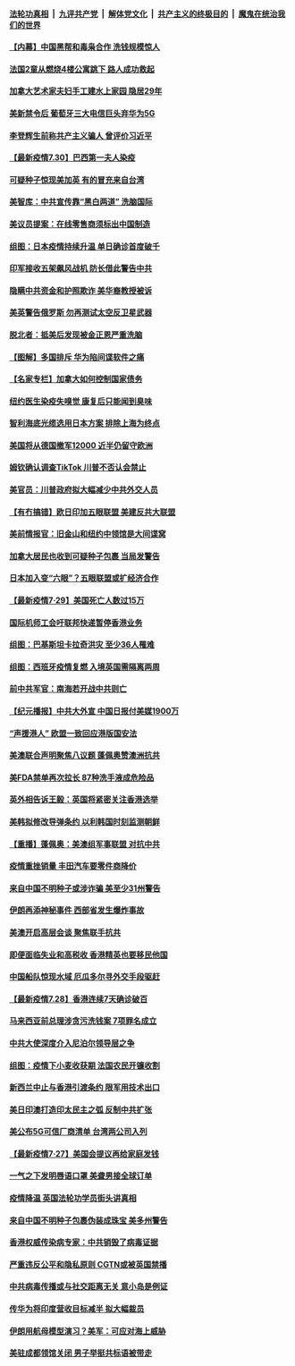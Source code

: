 

####  [法轮功真相](../../../../basic/blob/master/README.md?t=07310102) &nbsp;|&nbsp; [九评共产党](../../../../9ping.md/blob/master/README.md?t=07310102) &nbsp;|&nbsp; [解体党文化](../../../../jtdwh.md/blob/master/README.md?t=07310102)  &nbsp;|&nbsp; [共产主义的终极目的](../../../../gczydzjmd.md/blob/master/README.md?t=07310102) &nbsp;|&nbsp; [魔鬼在统治我们的世界](../../../../mgztzwmdsj.md/blob/master/README.md?t=07310102) 

#### [【内幕】中国黑帮和毒枭合作 洗钱规模惊人](../pages/nsc418/n12295210.md?t=07310102) 

#### [法国2童从燃烧4楼公寓跳下 路人成功救起](../pages/nsc418/n12293787.md?t=07310102) 

#### [加拿大艺术家夫妇手工建水上家园 隐居29年](../pages/nsc418/n12293855.md?t=07310102) 

#### [美新禁令后 葡萄牙三大电信巨头弃华为5G](../pages/nsc418/n12295203.md?t=07310102) 

#### [李登辉生前称共产主义骗人 曾评价习近平](../pages/nsc418/n12295214.md?t=07310102) 

#### [【最新疫情7.30】巴西第一夫人染疫](../pages/nsc418/n12293630.md?t=07310102) 

#### [可疑种子惊现美加英 有的冒充来自台湾](../pages/nsc418/n12294532.md?t=07310102) 

#### [美智库：中共宣传靠“黑白两道” 洗脑国际](../pages/nsc418/n12294382.md?t=07310102) 

#### [美议员提案：在线零售商须标出中国制造](../pages/nsc418/n12294420.md?t=07310102) 

#### [组图：日本疫情持续升温 单日确诊首度破千](../pages/nsc418/n12291534.md?t=07310102) 

#### [印军接收五架飙风战机 防长借此警告中共](../pages/nsc418/n12293758.md?t=07310102) 

#### [隐瞒中共资金和护照欺诈 美华裔教授被诉](../pages/nsc418/n12293408.md?t=07310102) 

#### [美英警告俄罗斯 勿再测试太空反卫星武器](../pages/nsc418/n12293155.md?t=07310102) 

#### [脱北者：抵美后发现被金正恩严重洗脑](../pages/nsc418/n12293104.md?t=07310102) 

#### [【图解】多国排斥 华为陷间谍软件之痛](../pages/nsc418/n12290949.md?t=07310102) 

#### [【名家专栏】加拿大如何控制国家债务](../pages/nsc418/n12292606.md?t=07310102) 

#### [纽约医生染疫失嗅觉 康复后只能闻到臭味](../pages/nsc418/n12292943.md?t=07310102) 

#### [智利海底光缆选用日本方案 排除上海为终点](../pages/nsc418/n12292886.md?t=07310102) 

#### [美国将从德国撤军12000 近半仍留守欧洲](../pages/nsc418/n12292592.md?t=07310102) 

#### [姆钦确认调查TikTok 川普不否认会禁止](../pages/nsc418/n12292827.md?t=07310102) 

#### [美官员：川普政府拟大幅减少中共外交人员](../pages/nsc418/n12292598.md?t=07310102) 

#### [【有冇搞错】欧日印加五眼联盟 美建反共大联盟](../pages/nsc418/n12292525.md?t=07310102) 

#### [美前情报官：旧金山和纽约中领馆是大间谍窝](../pages/nsc418/n12291837.md?t=07310102) 

#### [加拿大居民也收到可疑种子包裹 当局发警告](../pages/nsc418/n12292294.md?t=07310102) 

#### [日本加入变“六眼”？五眼联盟或扩经济合作](../pages/nsc418/n12291795.md?t=07310102) 

#### [【最新疫情7·29】美国死亡人数过15万](../pages/nsc418/n12290525.md?t=07310102) 

#### [国际机师工会吁联邦快递暂停香港业务](../pages/nsc418/n12291560.md?t=07310102) 

#### [组图：巴基斯坦卡拉奇洪灾 至少36人罹难](../pages/nsc418/n12289422.md?t=07310102) 

#### [组图：西班牙疫情复燃 入境英国需隔离两周](../pages/nsc418/n12286524.md?t=07310102) 

#### [前中共军官：南海若开战中共则亡](../pages/nsc418/n12290905.md?t=07310102) 

#### [【纪元播报】中共大外宣 中国日报付美媒1900万](../pages/nsc418/n12290780.md?t=07310102) 

#### [“声援港人” 欧盟一致回应港版国安法](../pages/nsc418/n12290871.md?t=07310102) 

#### [美澳联合声明聚焦八议题 蓬佩奥赞澳洲抗共](../pages/nsc418/n12290485.md?t=07310102) 

#### [美FDA禁单再次拉长 87种洗手液成危险品](../pages/nsc418/n12290226.md?t=07310102) 

#### [英外相告诉王毅：英国将紧密关注香港选举](../pages/nsc418/n12290251.md?t=07310102) 

#### [美韩拟修改导弹条约 以利韩国时刻监测朝鲜](../pages/nsc418/n12289876.md?t=07310102) 

#### [【重播】蓬佩奥：美澳组军事联盟 对抗中共](../pages/nsc418/n12289911.md?t=07310102) 

#### [疫情重挫销量 丰田汽车要零件商降价](../pages/nsc418/n12289726.md?t=07310102) 

#### [来自中国不明种子或涉诈骗 美至少31州警告](../pages/nsc418/n12290012.md?t=07310102) 

#### [伊朗再添神秘事件 西部省发生爆炸事故](../pages/nsc418/n12289945.md?t=07310102) 

#### [美澳开启高层会谈 聚焦联手抗共](../pages/nsc418/n12289903.md?t=07310102) 

#### [即便面临失业和高税收 香港精英也要移民他国](../pages/nsc418/n12289764.md?t=07310102) 

#### [中国船队惊现水域 厄瓜多尔寻外交手段驱赶](../pages/nsc418/n12289710.md?t=07310102) 

#### [【最新疫情7.28】香港连续7天确诊破百](../pages/nsc418/n12288202.md?t=07310102) 

#### [马来西亚前总理涉贪污洗钱案 7项罪名成立](../pages/nsc418/n12289256.md?t=07310102) 

#### [中共大使深度介入尼泊尔领导层之争](../pages/nsc418/n12288489.md?t=07310102) 

#### [组图：疫情下小麦收获期 法国农民开镰收割](../pages/nsc418/n12286960.md?t=07310102) 

#### [新西兰中止与香港引渡条约 限军用技术出口](../pages/nsc418/n12288339.md?t=07310102) 

#### [美日印澳打造印太民主之弧 反制中共扩张](../pages/nsc418/n12287860.md?t=07310102) 

#### [美公布5G可信厂商清单 台湾两公司入列](../pages/nsc418/n12287631.md?t=07310102) 

#### [【最新疫情7·27】美国会提议再给家庭发钱](../pages/nsc418/n12283358.md?t=07310102) 

#### [一气之下发明唇语口罩 美聋男接全球订单](../pages/nsc418/n12287714.md?t=07310102) 

#### [疫情降温 英国法轮功学员街头讲真相](../pages/nsc418/n12287393.md?t=07310102) 

#### [来自中国不明种子包裹伪装成珠宝 美多州警告](../pages/nsc418/n12287575.md?t=07310102) 

#### [香港权威传染病专家：中共销毁了病毒证据](../pages/nsc418/n12287608.md?t=07310102) 

#### [严重违反公平和隐私原则 CGTN或被英国禁播](../pages/nsc418/n12287511.md?t=07310102) 

#### [中共病毒传播或与社交距离无关 意小岛是例证](../pages/nsc418/n12287337.md?t=07310102) 

#### [传华为将印度营收目标减半 拟大幅裁员](../pages/nsc418/n12287323.md?t=07310102) 

#### [伊朗用航母模型演习？美军：可应对海上威胁](../pages/nsc418/n12286919.md?t=07310102) 

#### [美驻成都领馆关闭 男子举挺共标语被带走](../pages/nsc418/n12286690.md?t=07310102) 

